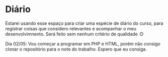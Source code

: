   # Diário
Estarei usando esse espaço para criar uma espécie de diário do curso, para registrar coisas que considero relevantes e acompanhar o meu desenvolvimnento. Será feito sem nenhum critério de qualidade :D

Dia 02/05: Vou começar a programar em PHP e HTML, porém não consigo clonar o repositório para o note do trabalho. Espero que eu consiga.
